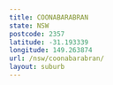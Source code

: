 ```yaml
---
title: COONABARABRAN
state: NSW
postcode: 2357
latitude: -31.193339
longitude: 149.263874
url: /nsw/coonabarabran/
layout: suburb
---
```


